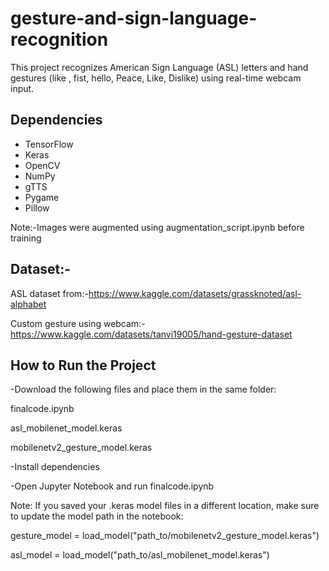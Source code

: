 # gesture-and-sign-language-recognition
This project recognizes American Sign Language (ASL) letters and hand gestures (like , fist, hello, Peace,  Like,  Dislike) using real-time webcam input.
## Dependencies
- TensorFlow
- Keras
- OpenCV
- NumPy
- gTTS
- Pygame
- Pillow

Note:-Images were augmented using augmentation_script.ipynb before training



## Dataset:-

 ASL dataset from:-https://www.kaggle.com/datasets/grassknoted/asl-alphabet
 
 Custom gesture using webcam:- https://www.kaggle.com/datasets/tanvi19005/hand-gesture-dataset


## How to Run the Project

-Download the following files and place them in the same folder:

finalcode.ipynb

asl_mobilenet_model.keras

mobilenetv2_gesture_model.keras

-Install dependencies

-Open Jupyter Notebook and run finalcode.ipynb

Note:
If you saved your .keras model files in a different location, make sure to update the model path in the notebook:

  gesture_model = load_model("path_to/mobilenetv2_gesture_model.keras")
  
  asl_model = load_model("path_to/asl_mobilenet_model.keras")

